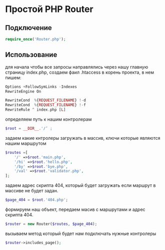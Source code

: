 # Простой PHP Router


## Подключение
```php 
require_once('Router.php');
```

## Использование

для начала чтобы все запросы направлялись через нашу главную страницу index.php, создаем фаил .htaccess в корень проекта, 
в нем пишем:
```php
Options +FollowSymLinks -Indexes
RewriteEngine On

RewriteCond  %{REQUEST_FILENAME} !-d
RewriteCond  %{REQUEST_FILENAME} !-f
RewriteRule ^ index.php [L]
```

определяем путь к нашим контролерам
```php
$root = __DIR__.'/’ ;
```
задаем какие кнтролеры загружать в массив, ключи которые являются нашим маршрутом 
```php
$routes =[
    '/' =>$root.'main.php',
    '/hi' =>$root.'hello.php',
    '/by' =>$root.'bye.php',
    '/val' =>$root.'validator.php',
];
```
задаем адрес скрипта 404, который будет загружать если маршрут в массиве не будет задан.
```php
$page_404 = $root.'404.php';
```
формируем наш объект, передаем масив с маршрутами и адрес скрипта 404.
```php
$router = new Router($routes, $page_404);
```
вызываем метод который будет нам подключать нужные контролеры 
```php
$router->includes_page();

```
